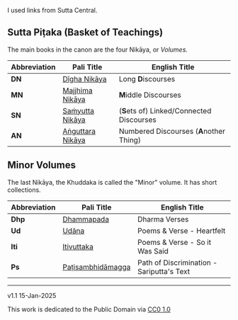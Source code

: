 I used links from Sutta Central.

## Sutta Piṭaka (Basket of Teachings)

The main books in the canon are the four Nikāya, or *Volumes.*

| Abbreviation   | Pali Title                                      | English Title                                | 
| -------------- | ----------------------------------------------- | -------------------------------------------- | 
| **DN**         | [Dīgha Nikāya](https://suttacentral.net/dn)     | Long **D**iscourses                          |                           
| **MN**         | [Majjhima Nikāya](https://suttacentral.net/mn)  | **M**iddle Discourses                        |
| **SN**         | [Saṁyutta Nikāya](https://suttacentral.net/sn)  | (**S**ets of) Linked/Connected Discourses    | 
| **AN**         | [Aṅguttara Nikāya](https://suttacentral.net/an) | Numbered Discourses (**A**nother Thing)      |

## Minor Volumes

The last Nikāya, the Khuddaka is called the "Minor" volume. It has short collections.

| Abbreviation   | Pali Title                                                             | English Title                             | 
| -------------- | ---------------------------------------------------------------------  | ----------------------------------------- | 
| **Dhp**        | [Dhammapada](https://suttacentral.net/dhp)                             | Dharma Verses                             | 
| **Ud**         | [Udāna](https://suttacentral.net/ud)                                   | Poems & Verse - Heartfelt                 |
| **Iti**        | [Itivuttaka](http://suttacentral.net/iti)                              | Poems & Verse - So it Was Said            |
| **Ps**         | [Paṭisambhidāmagga](https://suttacentral.net/pitaka/sutta/minor/kn/ps) | Path of Discrimination - Sariputta's Text |

-----

v1.1 15-Jan-2025

This work is dedicated to the Public Domain via [CC0 1.0](https://creativecommons.org/publicdomain/zero/1.0/)